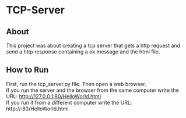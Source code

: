 # TCP-Server
## About
This project was about creating a tcp server that gets a http request and send a http response containing a ok message and the html file.

## How to Run
First, run the tcp_server.py file. Then open a web browser.  
If you run the server and the browser from the same computer write the URL: http://127.0.0.1:80/HelloWorld.html  
If you run it from a different computer write the URL: http://<the ip of the computer that runs the server>:80/HelloWorld.html

